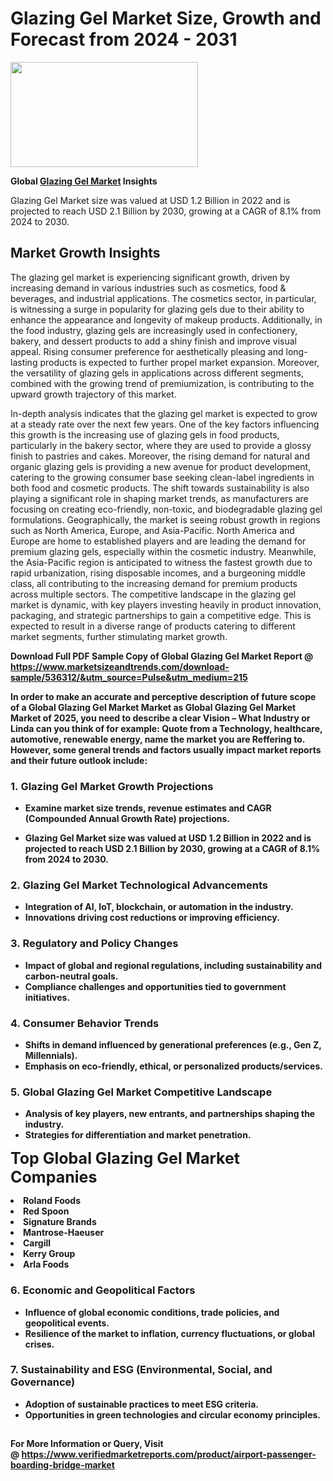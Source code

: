 <H1>Glazing Gel Market Size, Growth and Forecast from 2024 - 2031</H1><img class="aligncenter size-medium wp-image-584254" src="https://thirdeyenews.in/wp-content/uploads/2024/09/Global-Market-Research-300x168.jpeg" alt="" width="300" height="168" /><p><strong>Global&nbsp;<a href="https://www.marketsizeandtrends.com/download-sample/536312/&amp;utm_source=Pulse&amp;utm_medium=215">Glazing Gel Market</a> Insights</strong></p><p>Glazing Gel Market size was valued at USD 1.2 Billion in 2022 and is projected to reach USD 2.1 Billion by 2030, growing at a CAGR of 8.1% from 2024 to 2030.</p><p><h2>Market Growth Insights</h2> <p>The glazing gel market is experiencing significant growth, driven by increasing demand in various industries such as cosmetics, food & beverages, and industrial applications. The cosmetics sector, in particular, is witnessing a surge in popularity for glazing gels due to their ability to enhance the appearance and longevity of makeup products. Additionally, in the food industry, glazing gels are increasingly used in confectionery, bakery, and dessert products to add a shiny finish and improve visual appeal. Rising consumer preference for aesthetically pleasing and long-lasting products is expected to further propel market expansion. Moreover, the versatility of glazing gels in applications across different segments, combined with the growing trend of premiumization, is contributing to the upward growth trajectory of this market.</p> <p><strong></strong></p> <p>In-depth analysis indicates that the glazing gel market is expected to grow at a steady rate over the next few years. One of the key factors influencing this growth is the increasing use of glazing gels in food products, particularly in the bakery sector, where they are used to provide a glossy finish to pastries and cakes. Moreover, the rising demand for natural and organic glazing gels is providing a new avenue for product development, catering to the growing consumer base seeking clean-label ingredients in both food and cosmetic products. The shift towards sustainability is also playing a significant role in shaping market trends, as manufacturers are focusing on creating eco-friendly, non-toxic, and biodegradable glazing gel formulations. Geographically, the market is seeing robust growth in regions such as North America, Europe, and Asia-Pacific. North America and Europe are home to established players and are leading the demand for premium glazing gels, especially within the cosmetic industry. Meanwhile, the Asia-Pacific region is anticipated to witness the fastest growth due to rapid urbanization, rising disposable incomes, and a burgeoning middle class, all contributing to the increasing demand for premium products across multiple sectors. The competitive landscape in the glazing gel market is dynamic, with key players investing heavily in product innovation, packaging, and strategic partnerships to gain a competitive edge. This is expected to result in a diverse range of products catering to different market segments, further stimulating market growth. <p><strong></p><p><span class=""><strong>Download Full PDF Sample Copy of Global Glazing Gel Market Report</strong> @ <a href="https://www.marketsizeandtrends.com/download-sample/536312/&amp;utm_source=Pulse&amp;utm_medium=215" target="_blank">https://www.marketsizeandtrends.com/download-sample/536312/&amp;utm_source=Pulse&amp;utm_medium=215</a></span></p><p>In order to make an accurate and perceptive description of future scope of a Global&nbsp;Glazing Gel Market Market as Global&nbsp;Glazing Gel Market Market of 2025, you need to describe a clear Vision &ndash; What Industry or Linda can you think of for example: Quote from a Technology, healthcare, automotive, renewable energy, name the market you are Reffering to. However, some general trends and factors usually impact market reports and their future outlook include:</p><h3>1.&nbsp;<strong>Glazing Gel Market Growth Projections</strong></h3><ul><li>Examine market size trends, revenue estimates and CAGR (Compounded Annual Growth Rate) projections.</li><li><p>Glazing Gel Market size was valued at USD 1.2 Billion in 2022 and is projected to reach USD 2.1 Billion by 2030, growing at a CAGR of 8.1% from 2024 to 2030.</p></li></ul><h3>2.&nbsp;<strong>Glazing Gel Market Technological Advancements</strong></h3><ul><li>Integration of AI, IoT, blockchain, or automation in the industry.</li><li>Innovations driving cost reductions or improving efficiency.</li></ul><h3>3.&nbsp;<strong>Regulatory and Policy Changes</strong></h3><ul><li>Impact of global and regional regulations, including sustainability and carbon-neutral goals.</li><li>Compliance challenges and opportunities tied to government initiatives.</li></ul><h3>4.&nbsp;<strong>Consumer Behavior Trends</strong></h3><ul><li>Shifts in demand influenced by generational preferences (e.g., Gen Z, Millennials).</li><li>Emphasis on eco-friendly, ethical, or personalized products/services.</li></ul><h3>5.&nbsp;<strong>Global Glazing Gel Market Competitive Landscape</strong></h3><ul><li>Analysis of key players, new entrants, and partnerships shaping the industry.</li><li>Strategies for differentiation and market penetration.</li></ul><p data-pm-slice="1 1 []"><span style="color: inherit; font-family: inherit; font-size: 25px;">Top Global Glazing Gel Market Companies</span></p><div class="" data-test-id=""><p><li>Roland Foods</li><li> Red Spoon</li><li> Signature Brands</li><li> Mantrose-Haeuser</li><li> Cargill</li><li> Kerry Group</li><li> Arla Foods</li></p></div><h3>6.&nbsp;<strong>Economic and Geopolitical Factors</strong></h3><ul><li>Influence of global economic conditions, trade policies, and geopolitical events.</li><li>Resilience of the market to inflation, currency fluctuations, or global crises.</li></ul><h3>7.&nbsp;<strong>Sustainability and ESG (Environmental, Social, and Governance)</strong></h3><ul><li>Adoption of sustainable practices to meet ESG criteria.</li><li>Opportunities in green technologies and circular economy principles.</li></ul><h2><strong style="font-size: 14px;">For More Information or Query, Visit @&nbsp;</strong><a style="background-color: #ffffff; font-size: 14px;" href="https://www.marketsizeandtrends.com/report/glazing-gel-market/" target="_blank">https://www.verifiedmarketreports.com/product/airport-passenger-boarding-bridge-market</a></h2>
